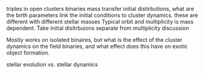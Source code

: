 triples in open clusters
binaries 
mass transfer
initial distirbutions, what are the birth parameters
link the initial conditions to cluster dynamics.
these are different with different stellar masses
Typical orbit and multiplicity is mass dependent.
Take initial disitrbuions separate from multiplicity discussion

Mostly works on isolated binaires, but what is the effect of the
cluster dynamics on the field binaries, and what effect does this have
on exotic object formation.

stellar evolution vs. stellar dynamics
